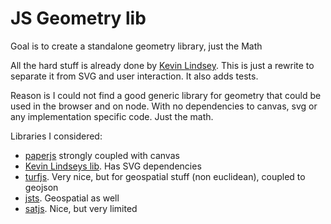JS Geometry lib
======

Goal is to create a standalone geometry library, just the Math

All the hard stuff is already done by [Kevin Lindsey](http://www.kevlindev.com/). This is just a rewrite to separate it from SVG and user interaction. It also adds tests.

Reason is I could not find a good generic library for geometry that could be used in the browser and on node. With no dependencies to canvas, svg or any implementation specific code. Just the math.

Libraries I considered:

- [paperjs](http://paperjs.org/) strongly coupled with canvas
- [Kevin Lindseys lib](http://www.kevlindev.com/). Has SVG dependencies
- [turfjs](http://turfjs.org/). Very nice, but for geospatial stuff (non euclidean), coupled to geojson
- [jsts](https://github.com/bjornharrtell/jsts). Geospatial as well
- [satjs](https://github.com/jriecken/sat-js). Nice, but very limited